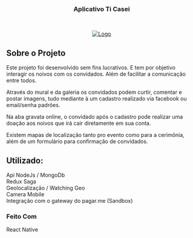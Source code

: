 
  <h3 align="center">Aplicativo Ti Casei</h3>
<br />
<p align="center">
  <a href="https://iniciodesign.com.br/">
    <img src="https://iniciodesign.com.br/images/appticasei.png" alt="Logo">
  </a>

</p>


## Sobre o Projeto

Este projeto foi desenvolvido sem fins lucrativos. E tem por objetivo interagir os noivos com os convidados. Além de facilitar a comunicação entre todos.

Através do mural e da galeria os convidados podem curtir, comentar e postar imagens, tudo mediante à um cadastro realizado via facebook ou email/senha padrões.

Na aba gravata online, o convidado após o cadastro pode realizar uma doação aos noivos que irá cair diretamente em sua conta.

Existem mapas de localização tanto pro evento como para a cerimônia, além de um formulário para confirmação de convidados.

## Utilizado:
 Api NodeJs / MongoDb <br>
 Redux Saga <br>
 Geolocalização / Watching Geo <br>
 Camera Mobile <br>
 Integração com o gateway do pagar.me (Sandbox)<br>


### Feito Com
React Native

